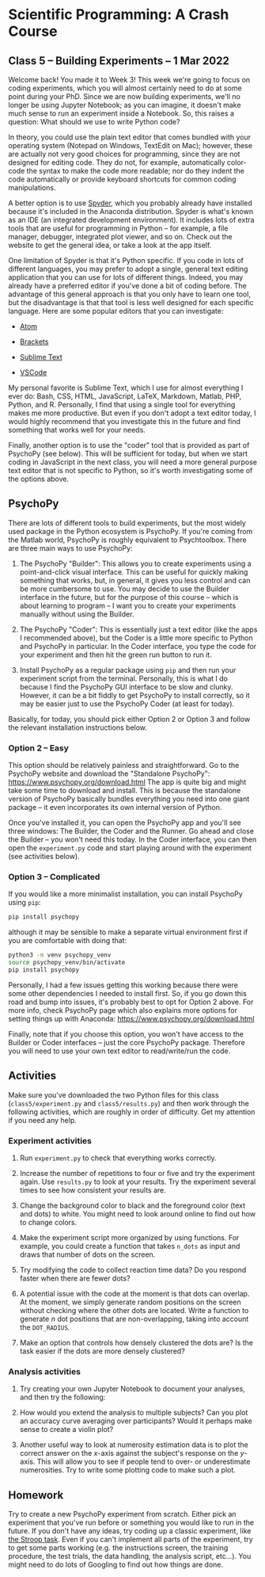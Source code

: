 # Scientific Programming: A Crash Course

## Class 5 – Building Experiments – 1 Mar 2022

Welcome back! You made it to Week 3! This week we're going to focus on coding experiments, which you will almost certainly need to do at some point during your PhD. Since we are now building experiments, we'll no longer be using Jupyter Notebook; as you can imagine, it doesn't make much sense to run an experiment inside a Notebook. So, this raises a question: What should we use to write Python code?

In theory, you could use the plain text editor that comes bundled with your operating system (Notepad on Windows, TextEdit on Mac); however, these are actually not very good choices for programming, since they are not designed for editing code. They do not, for example, automatically color-code the syntax to make the code more readable; nor do they indent the code automatically or provide keyboard shortcuts for common coding manipulations.

A better option is to use [Spyder](https://www.spyder-ide.org), which you probably already have installed because it's included in the Anaconda distribution. Spyder is what's known as an IDE (an integrated development environment). It includes lots of extra tools that are useful for programming in Python – for example, a file manager, debugger, integrated plot viewer, and so on. Check out the website to get the general idea, or take a look at the app itself.

One limitation of Spyder is that it's Python specific. If you code in lots of different languages, you may prefer to adopt a single, general text editing application that you can use for lots of different things. Indeed, you may already have a preferred editor if you've done a bit of coding before. The advantage of this general approach is that you only have to learn one tool, but the disadvantage is that that tool is less well designed for each specific language. Here are some popular editors that you can investigate:

- [Atom](https://atom.io)

- [Brackets](https://brackets.io)

- [Sublime Text](https://www.sublimetext.com)

- [VSCode](https://code.visualstudio.com)

My personal favorite is Sublime Text, which I use for almost everything I ever do: Bash, CSS, HTML, JavaScript, LaTeX, Markdown, Matlab, PHP, Python, and R. Personally, I find that using a single tool for everything makes me more productive. But even if you don't adopt a text editor today, I would highly recommend that you investigate this in the future and find something that works well for your needs.

Finally, another option is to use the "coder" tool that is provided as part of PsychoPy (see below). This will be sufficient for today, but when we start coding in JavaScript in the next class, you will need a more general purpose text editor that is not specific to Python, so it's worth investigating some of the options above.


## PsychoPy

There are lots of different tools to build experiments, but the most widely used package in the Python ecosystem is PsychoPy. If you're coming from the Matlab world, PsychoPy is roughly equivalent to Psychtoolbox. There are three main ways to use PsychoPy:

1. The PsychoPy "Builder": This allows you to create experiments using a point-and-click visual interface. This can be useful for quickly making something that works, but, in general, it gives you less control and can be more cumbersome to use. You may decide to use the Builder interface in the future, but for the purpose of this course – which is about learning to program – I want you to create your experiments manually without using the Builder.

2. The PsychoPy "Coder": This is essentially just a text editor (like the apps I recommended above), but the Coder is a little more specific to Python and PsychoPy in particular. In the Coder interface, you type the code for your experiment and then hit the green run button to run it.

3. Install PsychoPy as a regular package using `pip` and then run your experiment script from the terminal. Personally, this is what I do because I find the PsychoPy GUI interface to be slow and clunky. However, it can be a bit fiddly to get PsychoPy to install correctly, so it may be easier just to use the PsychoPy Coder (at least for today).

Basically, for today, you should pick either Option 2 or Option 3 and follow the relevant installation instructions below.

### Option 2 – Easy

This option should be relatively painless and straightforward. Go to the PsychoPy website and download the "Standalone PsychoPy": https://www.psychopy.org/download.html The app is quite big and might take some time to download and install. This is because the standalone version of PsychoPy basically bundles everything you need into one giant package – it even incorporates its own internal version of Python.

Once you've installed it, you can open the PsychoPy app and you'll see three windows: The Builder, the Coder and the Runner. Go ahead and close the Builder – you won't need this today. In the Coder interface, you can then open the `experiment.py` code and start playing around with the experiment (see activities below).

### Option 3 – Complicated

If you would like a more minimalist installation, you can install PsychoPy using `pip`:

```python
pip install psychopy
```

although it may be sensible to make a separate virtual environment first if you are comfortable with doing that:

```bash
python3 -m venv psychopy_venv
source psychopy_venv/bin/activate
pip install psychopy
```

Personally, I had a few issues getting this working because there were some other dependencies I needed to install first. So, if you go down this road and bump into issues, it's probably best to opt for Option 2 above. For more info, check PsychoPy page which also explains more options for setting things up with Anaconda: https://www.psychopy.org/download.html

Finally, note that if you choose this option, you won't have access to the Builder or Coder interfaces – just the core PsychoPy package. Therefore you will need to use your own text editor to read/write/run the code.


## Activities

Make sure you've downloaded the two Python files for this class (`class5/experiment.py` and `class5/results.py`) and then work through the following activities, which are roughly in order of difficulty. Get my attention if you need any help.

### Experiment activities

1. Run `experiment.py` to check that everything works correctly.

2. Increase the number of repetitions to four or five and try the experiment again. Use `results.py` to look at your results. Try the experiment several times to see how consistent your results are.

3. Change the background color to black and the foreground color (text and dots) to white. You might need to look around online to find out how to change colors.

4. Make the experiment script more organized by using functions. For example, you could create a function that takes `n_dots` as input and draws that number of dots on the screen.

5. Try modifying the code to collect reaction time data? Do you respond faster when there are fewer dots?

6. A potential issue with the code at the moment is that dots can overlap. At the moment, we simply generate random positions on the screen without checking where the other dots are located. Write a function to generate *n* dot positions that are non-overlapping, taking into account the `DOT_RADIUS`.

7. Make an option that controls how densely clustered the dots are? Is the task easier if the dots are more densely clustered?

### Analysis activities

1. Try creating your own Jupyter Notebook to document your analyses, and then try the following:

2. How would you extend the analysis to multiple subjects? Can you plot an accuracy curve averaging over participants? Would it perhaps make sense to create a violin plot?

3. Another useful way to look at numerosity estimation data is to plot the correct answer on the *x*-axis against the subject's response on the *y*-axis. This will allow you to see if people tend to over- or underestimate numerosities. Try to write some plotting code to make such a plot.


## Homework

Try to create a new PsychoPy experiment from scratch. Either pick an experiment that you've run before or something you would like to run in the future. If you don't have any ideas, try coding up a classic experiment, like [the Stroop task](https://en.wikipedia.org/wiki/Stroop_effect). Even if you can't implement all parts of the experiment, try to get some parts working (e.g. the instructions screen, the training procedure, the test trials, the data handling, the analysis script, etc...). You might need to do lots of Googling to find out how things are done.

